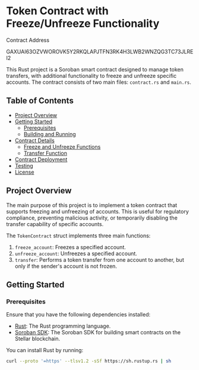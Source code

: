 # Token Contract with Freeze/Unfreeze Functionality

Contract Address

GAXUAI63OZVWOROVK5Y2RKQLAPJTFN3RK4H3LWB2WNZQG3TC73JLREI2

This Rust project is a Soroban smart contract designed to manage token transfers, with additional functionality to freeze and unfreeze specific accounts. The contract consists of two main files: `contract.rs` and `main.rs`.

## Table of Contents

- [Project Overview](#project-overview)
- [Getting Started](#getting-started)
  - [Prerequisites](#prerequisites)
  - [Building and Running](#building-and-running)
- [Contract Details](#contract-details)
  - [Freeze and Unfreeze Functions](#freeze-and-unfreeze-functions)
  - [Transfer Function](#transfer-function)
- [Contract Deployment](#contract-deployment)
- [Testing](#testing)
- [License](#license)

## Project Overview

The main purpose of this project is to implement a token contract that supports freezing and unfreezing of accounts. This is useful for regulatory compliance, preventing malicious activity, or temporarily disabling the transfer capability of specific accounts.

The `TokenContract` struct implements three main functions:
1. `freeze_account`: Freezes a specified account.
2. `unfreeze_account`: Unfreezes a specified account.
3. `transfer`: Performs a token transfer from one account to another, but only if the sender's account is not frozen.

## Getting Started

### Prerequisites

Ensure that you have the following dependencies installed:

- [Rust](https://www.rust-lang.org/): The Rust programming language.
- [Soroban SDK](https://soroban.stellar.org/sdk): The Soroban SDK for building smart contracts on the Stellar blockchain.

You can install Rust by running:

```bash
curl --proto '=https' --tlsv1.2 -sSf https://sh.rustup.rs | sh


